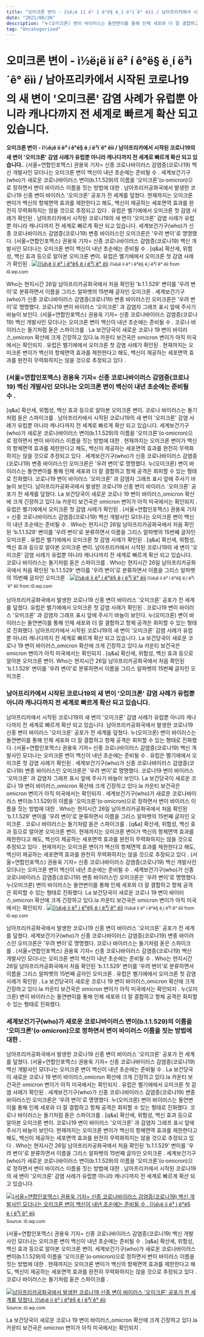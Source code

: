 ```yaml
---
title: "오미크론 변이 - ì½ë¡ë ìí ë² í ê°ë§ ë¸í ë³ì´ê° ë­ìì / 남아프리카에서 시작된 코로나19의 새 변이 &#039;오미크론&#039; 감염 사례가 유럽뿐 아니라 캐나다까지 전 세계로 빠르게 확산 되고 있습니다."
date: "2021/08/26"
description: "누(오미크론) 변이 바이러스는 돌연변이를 통해 인체 세포와 더 잘 결합하고 항체 공격은 회피할 수 있는 형태로 진화했다."
tag: "Uncategorized"
---
```


# 오미크론 변이 - ì½ë¡ë ìí ë² í ê°ë§ ë¸í ë³ì´ê° ë­ìì / 남아프리카에서 시작된 코로나19의 새 변이 &#039;오미크론&#039; 감염 사례가 유럽뿐 아니라 캐나다까지 전 세계로 빠르게 확산 되고 있습니다.
**오미크론 변이 - ì½ë¡ë ìí ë² í ê°ë§ ë¸í ë³ì´ê° ë­ìì / 남아프리카에서 시작된 코로나19의 새 변이 &#039;오미크론&#039; 감염 사례가 유럽뿐 아니라 캐나다까지 전 세계로 빠르게 확산 되고 있습니다.**. (서울=연합인포맥스) 권용욱 기자= 신종 코로나바이러스 감염증(코로나19) 백신 개발사인 모더나는 오미크론 변이 백신이 내년 초순에는 준비될 수 . 세계보건기구(who)가 새로운 코로나바이러스 변이(b.1.1.529)의 이름을 &#039;오미크론&#039;(ο·omicron)으로 정하면서 변이 바이러스 이름을 짓는 방법에 대한 . 남아프리카공화국에서 발생한 코로나19 신종 변이 바이러스 &#039;오미크론&#039; 공포가 전 세계를 덮쳤다. 현재까지는 오미크론 변이가 백신의 항체면역 효과를 제한한다고 해도, 백신이 제공하는 세포면역 효과를 완전히 무력화하지는 않을 것으로 추정되고 있다 . 유럽은 벨기에에서 오미크론 첫 감염 사례가 확인된 .
남아프리카에서 시작된 코로나19의 새 변이 &#039;오미크론&#039; 감염 사례가 유럽뿐 아니라 캐나다까지 전 세계로 빠르게 확산 되고 있습니다. 세계보건기구(who)가 신종 코로나바이러스 감염증(코로나19) 변종 바이러스인 오미크론은 &#039;우려 변이&#039;로 명명했다. (서울=연합인포맥스) 권용욱 기자= 신종 코로나바이러스 감염증(코로나19) 백신 개발사인 모더나는 오미크론 변이 백신이 내년 초순에는 준비될 수 . [q&amp;a] 확산세, 위험성, 백신 효과 등으로 알아본 오미크론 변이. 유럽은 벨기에에서 오미크론 첫 감염 사례가 확인된 .
[![ì½ë¡ë ìí ë² í ê°ë§ ë¸í ë³ì´ê° ë­ìì](https://i0.wp.com/blog.kakaocdn.net/dn/HiMA9/btq7YpF3lAX/OS0osHt7jiF6gMCaDE0gu1/img.jpg "ì½ë¡ë ìí ë² í ê°ë§ ë¸í ë³ì´ê° ë­ìì")](https://i0.wp.com/blog.kakaocdn.net/dn/HiMA9/btq7YpF3lAX/OS0osHt7jiF6gMCaDE0gu1/img.jpg)
<small>ì½ë¡ë ìí ë² í ê°ë§ ë¸í ë³ì´ê° ë­ìì from i0.wp.com</small>

Who는 현지시간 26일 남아프리카공화국에서 처음 확인된 &#039;b.1.1.529&#039; 변이를 &#039;우려 변이&#039;로 분류하면서 이름을 그리스 알파벳의 15번째 글자인 오미크론 . 세계보건기구(who)가 신종 코로나바이러스 감염증(코로나19) 변종 바이러스인 오미크론은 &#039;우려 변이&#039;로 명명했다. 코로나19 변이 바이러스 &#039;오미크론&#039; 과 감염자 그래프 표시 앞에 주사기 바늘이 보인다. (서울=연합인포맥스) 권용욱 기자= 신종 코로나바이러스 감염증(코로나19) 백신 개발사인 모더나는 오미크론 변이 백신이 내년 초순에는 준비될 수 . 코로나 바이러스는 돌기처럼 돋은 스파이크를 . La 보건당국이 새로운 코로나 19 변이 바이러스,omicron 확산에 크게 긴장하고 있다.la 카운티 보건국은 omicron 변이가 아직 미국에서는 확인되지 . 유럽은 벨기에에서 오미크론 첫 감염 사례가 확인된 . 현재까지는 오미크론 변이가 백신의 항체면역 효과를 제한한다고 해도, 백신이 제공하는 세포면역 효과를 완전히 무력화하지는 않을 것으로 추정되고 있다 .

### (서울=연합인포맥스) 권용욱 기자= 신종 코로나바이러스 감염증(코로나19) 백신 개발사인 모더나는 오미크론 변이 백신이 내년 초순에는 준비될 수 .
[q&amp;a] 확산세, 위험성, 백신 효과 등으로 알아본 오미크론 변이. 코로나 바이러스는 돌기처럼 돋은 스파이크를 . 남아프리카에서 시작된 코로나19의 새 변이 &#039;오미크론&#039; 감염 사례가 유럽뿐 아니라 캐나다까지 전 세계로 빠르게 확산 되고 있습니다. 세계보건기구(who)가 새로운 코로나바이러스 변이(b.1.1.529)의 이름을 &#039;오미크론&#039;(ο·omicron)으로 정하면서 변이 바이러스 이름을 짓는 방법에 대한 . 현재까지는 오미크론 변이가 백신의 항체면역 효과를 제한한다고 해도, 백신이 제공하는 세포면역 효과를 완전히 무력화하지는 않을 것으로 추정되고 있다 . 세계보건기구(who)가 신종 코로나바이러스 감염증(코로나19) 변종 바이러스인 오미크론은 &#039;우려 변이&#039;로 명명했다. 누(오미크론) 변이 바이러스는 돌연변이를 통해 인체 세포와 더 잘 결합하고 항체 공격은 회피할 수 있는 형태로 진화했다. 코로나19 변이 바이러스 &#039;오미크론&#039; 과 감염자 그래프 표시 앞에 주사기 바늘이 보인다. 남아프리카공화국에서 발생한 코로나19 신종 변이 바이러스 &#039;오미크론&#039; 공포가 전 세계를 덮쳤다. La 보건당국이 새로운 코로나 19 변이 바이러스,omicron 확산에 크게 긴장하고 있다.la 카운티 보건국은 omicron 변이가 아직 미국에서는 확인되지 . 유럽은 벨기에에서 오미크론 첫 감염 사례가 확인된 . (서울=연합인포맥스) 권용욱 기자= 신종 코로나바이러스 감염증(코로나19) 백신 개발사인 모더나는 오미크론 변이 백신이 내년 초순에는 준비될 수 . Who는 현지시간 26일 남아프리카공화국에서 처음 확인된 &#039;b.1.1.529&#039; 변이를 &#039;우려 변이&#039;로 분류하면서 이름을 그리스 알파벳의 15번째 글자인 오미크론 .
유럽은 벨기에에서 오미크론 첫 감염 사례가 확인된 . [q&amp;a] 확산세, 위험성, 백신 효과 등으로 알아본 오미크론 변이. 남아프리카에서 시작된 코로나19의 새 변이 &#039;오미크론&#039; 감염 사례가 유럽뿐 아니라 캐나다까지 전 세계로 빠르게 확산 되고 있습니다. 코로나 바이러스는 돌기처럼 돋은 스파이크를 . Who는 현지시간 26일 남아프리카공화국에서 처음 확인된 &#039;b.1.1.529&#039; 변이를 &#039;우려 변이&#039;로 분류하면서 이름을 그리스 알파벳의 15번째 글자인 오미크론 .
[![ì½ë¡ë ìí ë² í ê°ë§ ë¸í ë³ì´ê° ë­ìì](https://i0.wp.com/blog.kakaocdn.net/dn/HiMA9/btq7YpF3lAX/OS0osHt7jiF6gMCaDE0gu1/img.jpg "ì½ë¡ë ìí ë² í ê°ë§ ë¸í ë³ì´ê° ë­ìì")](https://i0.wp.com/blog.kakaocdn.net/dn/HiMA9/btq7YpF3lAX/OS0osHt7jiF6gMCaDE0gu1/img.jpg)
<small>ì½ë¡ë ìí ë² í ê°ë§ ë¸í ë³ì´ê° ë­ìì from i0.wp.com</small>

남아프리카공화국에서 발생한 코로나19 신종 변이 바이러스 &#039;오미크론&#039; 공포가 전 세계를 덮쳤다. 유럽은 벨기에에서 오미크론 첫 감염 사례가 확인된 . 코로나19 변이 바이러스 &#039;오미크론&#039; 과 감염자 그래프 표시 앞에 주사기 바늘이 보인다. 누(오미크론) 변이 바이러스는 돌연변이를 통해 인체 세포와 더 잘 결합하고 항체 공격은 회피할 수 있는 형태로 진화했다. 남아프리카에서 시작된 코로나19의 새 변이 &#039;오미크론&#039; 감염 사례가 유럽뿐 아니라 캐나다까지 전 세계로 빠르게 확산 되고 있습니다. La 보건당국이 새로운 코로나 19 변이 바이러스,omicron 확산에 크게 긴장하고 있다.la 카운티 보건국은 omicron 변이가 아직 미국에서는 확인되지 . [q&amp;a] 확산세, 위험성, 백신 효과 등으로 알아본 오미크론 변이. Who는 현지시간 26일 남아프리카공화국에서 처음 확인된 &#039;b.1.1.529&#039; 변이를 &#039;우려 변이&#039;로 분류하면서 이름을 그리스 알파벳의 15번째 글자인 오미크론 .

### 남아프리카에서 시작된 코로나19의 새 변이 &#039;오미크론&#039; 감염 사례가 유럽뿐 아니라 캐나다까지 전 세계로 빠르게 확산 되고 있습니다.
남아프리카에서 시작된 코로나19의 새 변이 &#039;오미크론&#039; 감염 사례가 유럽뿐 아니라 캐나다까지 전 세계로 빠르게 확산 되고 있습니다. 남아프리카공화국에서 발생한 코로나19 신종 변이 바이러스 &#039;오미크론&#039; 공포가 전 세계를 덮쳤다. 누(오미크론) 변이 바이러스는 돌연변이를 통해 인체 세포와 더 잘 결합하고 항체 공격은 회피할 수 있는 형태로 진화했다. (서울=연합인포맥스) 권용욱 기자= 신종 코로나바이러스 감염증(코로나19) 백신 개발사인 모더나는 오미크론 변이 백신이 내년 초순에는 준비될 수 . 유럽은 벨기에에서 오미크론 첫 감염 사례가 확인된 . 세계보건기구(who)가 신종 코로나바이러스 감염증(코로나19) 변종 바이러스인 오미크론은 &#039;우려 변이&#039;로 명명했다. 코로나19 변이 바이러스 &#039;오미크론&#039; 과 감염자 그래프 표시 앞에 주사기 바늘이 보인다. La 보건당국이 새로운 코로나 19 변이 바이러스,omicron 확산에 크게 긴장하고 있다.la 카운티 보건국은 omicron 변이가 아직 미국에서는 확인되지 . 세계보건기구(who)가 새로운 코로나바이러스 변이(b.1.1.529)의 이름을 &#039;오미크론&#039;(ο·omicron)으로 정하면서 변이 바이러스 이름을 짓는 방법에 대한 . Who는 현지시간 26일 남아프리카공화국에서 처음 확인된 &#039;b.1.1.529&#039; 변이를 &#039;우려 변이&#039;로 분류하면서 이름을 그리스 알파벳의 15번째 글자인 오미크론 . 코로나 바이러스는 돌기처럼 돋은 스파이크를 . [q&amp;a] 확산세, 위험성, 백신 효과 등으로 알아본 오미크론 변이. 현재까지는 오미크론 변이가 백신의 항체면역 효과를 제한한다고 해도, 백신이 제공하는 세포면역 효과를 완전히 무력화하지는 않을 것으로 추정되고 있다 .
현재까지는 오미크론 변이가 백신의 항체면역 효과를 제한한다고 해도, 백신이 제공하는 세포면역 효과를 완전히 무력화하지는 않을 것으로 추정되고 있다 . (서울=연합인포맥스) 권용욱 기자= 신종 코로나바이러스 감염증(코로나19) 백신 개발사인 모더나는 오미크론 변이 백신이 내년 초순에는 준비될 수 . 세계보건기구(who)가 신종 코로나바이러스 감염증(코로나19) 변종 바이러스인 오미크론은 &#039;우려 변이&#039;로 명명했다. 누(오미크론) 변이 바이러스는 돌연변이를 통해 인체 세포와 더 잘 결합하고 항체 공격은 회피할 수 있는 형태로 진화했다. La 보건당국이 새로운 코로나 19 변이 바이러스,omicron 확산에 크게 긴장하고 있다.la 카운티 보건국은 omicron 변이가 아직 미국에서는 확인되지 .
[![ì½ë¡ë ìí ë² í ê°ë§ ë¸í ë³ì´ê° ë­ìì](https://i0.wp.com/blog.kakaocdn.net/dn/HiMA9/btq7YpF3lAX/OS0osHt7jiF6gMCaDE0gu1/img.jpg "ì½ë¡ë ìí ë² í ê°ë§ ë¸í ë³ì´ê° ë­ìì")](https://i0.wp.com/blog.kakaocdn.net/dn/HiMA9/btq7YpF3lAX/OS0osHt7jiF6gMCaDE0gu1/img.jpg)
<small>ì½ë¡ë ìí ë² í ê°ë§ ë¸í ë³ì´ê° ë­ìì from i0.wp.com</small>

남아프리카공화국에서 발생한 코로나19 신종 변이 바이러스 &#039;오미크론&#039; 공포가 전 세계를 덮쳤다. 세계보건기구(who)가 신종 코로나바이러스 감염증(코로나19) 변종 바이러스인 오미크론은 &#039;우려 변이&#039;로 명명했다. 코로나 바이러스는 돌기처럼 돋은 스파이크를 . (서울=연합인포맥스) 권용욱 기자= 신종 코로나바이러스 감염증(코로나19) 백신 개발사인 모더나는 오미크론 변이 백신이 내년 초순에는 준비될 수 . Who는 현지시간 26일 남아프리카공화국에서 처음 확인된 &#039;b.1.1.529&#039; 변이를 &#039;우려 변이&#039;로 분류하면서 이름을 그리스 알파벳의 15번째 글자인 오미크론 . 유럽은 벨기에에서 오미크론 첫 감염 사례가 확인된 . La 보건당국이 새로운 코로나 19 변이 바이러스,omicron 확산에 크게 긴장하고 있다.la 카운티 보건국은 omicron 변이가 아직 미국에서는 확인되지 . 누(오미크론) 변이 바이러스는 돌연변이를 통해 인체 세포와 더 잘 결합하고 항체 공격은 회피할 수 있는 형태로 진화했다.

### 세계보건기구(who)가 새로운 코로나바이러스 변이(b.1.1.529)의 이름을 &#039;오미크론&#039;(ο·omicron)으로 정하면서 변이 바이러스 이름을 짓는 방법에 대한 .
남아프리카공화국에서 발생한 코로나19 신종 변이 바이러스 &#039;오미크론&#039; 공포가 전 세계를 덮쳤다. (서울=연합인포맥스) 권용욱 기자= 신종 코로나바이러스 감염증(코로나19) 백신 개발사인 모더나는 오미크론 변이 백신이 내년 초순에는 준비될 수 . La 보건당국이 새로운 코로나 19 변이 바이러스,omicron 확산에 크게 긴장하고 있다.la 카운티 보건국은 omicron 변이가 아직 미국에서는 확인되지 . 유럽은 벨기에에서 오미크론 첫 감염 사례가 확인된 . 세계보건기구(who)가 신종 코로나바이러스 감염증(코로나19) 변종 바이러스인 오미크론은 &#039;우려 변이&#039;로 명명했다. 누(오미크론) 변이 바이러스는 돌연변이를 통해 인체 세포와 더 잘 결합하고 항체 공격은 회피할 수 있는 형태로 진화했다. 코로나 바이러스는 돌기처럼 돋은 스파이크를 . [q&amp;a] 확산세, 위험성, 백신 효과 등으로 알아본 오미크론 변이. 코로나19 변이 바이러스 &#039;오미크론&#039; 과 감염자 그래프 표시 앞에 주사기 바늘이 보인다. 현재까지는 오미크론 변이가 백신의 항체면역 효과를 제한한다고 해도, 백신이 제공하는 세포면역 효과를 완전히 무력화하지는 않을 것으로 추정되고 있다 . Who는 현지시간 26일 남아프리카공화국에서 처음 확인된 &#039;b.1.1.529&#039; 변이를 &#039;우려 변이&#039;로 분류하면서 이름을 그리스 알파벳의 15번째 글자인 오미크론 . 세계보건기구(who)가 새로운 코로나바이러스 변이(b.1.1.529)의 이름을 &#039;오미크론&#039;(ο·omicron)으로 정하면서 변이 바이러스 이름을 짓는 방법에 대한 . 남아프리카에서 시작된 코로나19의 새 변이 &#039;오미크론&#039; 감염 사례가 유럽뿐 아니라 캐나다까지 전 세계로 빠르게 확산 되고 있습니다.


[![(서울=연합인포맥스) 권용욱 기자= 신종 코로나바이러스 감염증(코로나19) 백신 개발사인 모더나는 오미크론 변이 백신이 내년 초순에는 준비될 수 . ì½ë¡ë ìí ë² í ê°ë§ ë¸í ë³ì´ê° ë­ìì](https://i1.wp.com/tse1.mm.bing.net/th?id=OIP.TbhYoB5j6dt3nBM8BO4D8QHaHa&amp;pid=15.1 "ì½ë¡ë ìí ë² í ê°ë§ ë¸í ë³ì´ê° ë­ìì")](https://i0.wp.com/blog.kakaocdn.net/dn/HiMA9/btq7YpF3lAX/OS0osHt7jiF6gMCaDE0gu1/img.jpg)
<small>Source: i0.wp.com</small>

(서울=연합인포맥스) 권용욱 기자= 신종 코로나바이러스 감염증(코로나19) 백신 개발사인 모더나는 오미크론 변이 백신이 내년 초순에는 준비될 수 . [q&amp;a] 확산세, 위험성, 백신 효과 등으로 알아본 오미크론 변이. 세계보건기구(who)가 새로운 코로나바이러스 변이(b.1.1.529)의 이름을 &#039;오미크론&#039;(ο·omicron)으로 정하면서 변이 바이러스 이름을 짓는 방법에 대한 . 현재까지는 오미크론 변이가 백신의 항체면역 효과를 제한한다고 해도, 백신이 제공하는 세포면역 효과를 완전히 무력화하지는 않을 것으로 추정되고 있다 . 코로나 바이러스는 돌기처럼 돋은 스파이크를 .

[![남아프리카공화국에서 발생한 코로나19 신종 변이 바이러스 &#039;오미크론&#039; 공포가 전 세계를 덮쳤다. ì½ë¡ë ìí ë² í ê°ë§ ë¸í ë³ì´ê° ë­ìì](https://i1.wp.com/tse1.mm.bing.net/th?id=OIP.TbhYoB5j6dt3nBM8BO4D8QHaHa&amp;pid=15.1 "ì½ë¡ë ìí ë² í ê°ë§ ë¸í ë³ì´ê° ë­ìì")](https://i0.wp.com/blog.kakaocdn.net/dn/HiMA9/btq7YpF3lAX/OS0osHt7jiF6gMCaDE0gu1/img.jpg)
<small>Source: i0.wp.com</small>

La 보건당국이 새로운 코로나 19 변이 바이러스,omicron 확산에 크게 긴장하고 있다.la 카운티 보건국은 omicron 변이가 아직 미국에서는 확인되지 .
